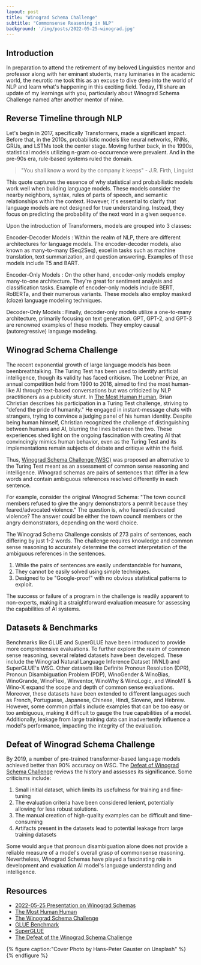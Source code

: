 ```yaml
---
layout: post
title: "Winograd Schema Challenge"
subtitle: "Commonsense Reasoning in NLP"
background: '/img/posts/2022-05-25-winograd.jpg'
---
```


## Introduction

In preparation to attend the retirement of my beloved Linguistics mentor and professor along with her eminant students, many luminaries in the academic world, the neurotic me took this as an excuse to dive deep into the world of NLP and learn what's happening in this exciting field. Today, I'll share an update of my learnings with you, particularly about Winograd Schema Challenge named after another mentor of mine.

## Reverse Timeline through NLP

Let's begin in 2017, specifically Transformers, made a significant impact. Before that, in the 2010s, probabilistic models like neural networks, RNNs, GRUs, and LSTMs took the center stage. Moving further back, in the 1990s, statistical models utilizing n-gram co-occurrence were prevalent. And in the pre-90s era, rule-based systems ruled the domain.

> "You shall know a word by the company it keeps" - J.R. Firth, Linguist

This quote captures the essence of why statistical and probabilistic models work well when building language models. These models consider the nearby neighbors, syntax, rules of parts of speech, and semantic relationships within the context. However, it's essential to clarify that language models are not designed for true understanding. Instead, they focus on predicting the probability of the next word in a given sequence.

Upon the introduction of Transformers, models are grouped into 3 classes:

Encoder-Decoder Models
: Within the realm of NLP, there are different architectures for language models. The encoder-decoder models, also known as many-to-many (Seq2Seq), excel in tasks such as machine translation, text summarization, and question answering. Examples of these models include T5 and BART.

Encoder-Only Models
: On the other hand, encoder-only models employ many-to-one architecture. They're great for sentiment analysis and classification tasks. Example of encoder-only models include BERT, RoBERTa, and their numerous variants. These models also employ masked (cloze) language modeling techniques.

Decoder-Only Models
: Finally, decoder-only models utilize a one-to-many architecture, primarily focusing on text generation. GPT, GPT-2, and GPT-3 are renowned examples of these models. They employ causal (autoregressive) language modeling.

## Winograd Schema Challenge

The recent exponential growth of large language models has been beenbreathtalking. The Turing Test has been used to identify artificial intelligence, though its validity has faced criticism. The Loebner Prize, an annual competition held from 1990 to 2016, aimed to find the most human-like AI through text-based conversations but was criticized by NLP practitioners as a publicity stunt. In [The Most Human Human](https://www.goodreads.com/book/show/8884400-the-most-human-human), Brian Christian describes his participation in a Turing Test challenge, striving to "defend the pride of humanity." He engaged in instant-message chats with strangers, trying to convince a judging panel of his human identity. Despite being human himself, Christian recognized the challenge of distinguishing between humans and AI, blurring the lines between the two. These experiences shed light on the ongoing fascination with creating AI that convincingly mimics human behavior, even as the Turing Test and its implementations remain subjects of debate and critique within the field.

Thus, [Winograd Schema Challenge (WSC)](http://commonsensereasoning.org/2011/papers/Levesque.pdf) was proposed an alternative to the Turing Test meant as an assessment of common sense reasoning and intelligence. Winograd schemas are pairs of sentences that differ in a few words and contain ambiguous references resolved differently in each sentence.

For example, consider the original Winograd Schema: "The town council members refused to give the angry demonstrators a permit because they feared/advocated violence." The question is, who feared/advocated violence? The answer could be either the town council members or the angry demonstrators, depending on the word choice.

The Winograd Schema Challenge consists of 273 pairs of sentences, each differing by just 1-2 words. The challenge requires knowledge and common sense reasoning to accurately determine the correct interpretation of the ambiguous references in the sentences.

1. While the pairs of sentences are easily understandable for humans,
2. They cannot be easily solved using simple techniques.
3. Designed to be "Google-proof" with no obvious statistical patterns to exploit.

The success or failure of a program in the challenge is readily apparent to non-experts, making it a straightforward evaluation measure for assessing the capabilities of AI systems.

## Datasets & Benchmarks

Benchmarks like GLUE and SuperGLUE have been introduced to provide more comprehensive evaluations. To further explore the realm of common sense reasoning, several related datasets have been developed. These include the Winograd Natural Language Inference Dataset (WNLI) and SuperGLUE's WSC. Other datasets like Definite Pronoun Resolution (DPR), Pronoun Disambiguation Problem (PDP), WinoGender & WinoBias, WinoGrande, WinoFlexi, Winventor, WinoWhy & WinoLogic, and WinoMT & Wino-X expand the scope and depth of common sense evaluations. Moreover, these datasets have been extended to different languages such as French, Portuguese, Japanese, Chinese, Hindi, Slovene, and Hebrew. However, some common pitfalls include examples that can be too easy or too ambiguous, making it difficult to gauge the true capabilities of a model. Additionally, leakage from large training data can inadvertently influence a model's performance, impacting the integrity of the evaluation.

## Defeat of Winograd Schema Challenge

By 2019, a number of pre-trained transformer-based language models achieved better than 90% accuracy on WSC. The [Defeat of Winograd Schema Challenge](https://arxiv.org/abs/2201.02387) reviews the history and assesses its significance. Some criticisms include:

1. Small initial dataset, which limits its usefulness for training and fine-tuning
2. The evaluation criteria have been considered lenient, potentially allowing for less robust solutions.
3. The manual creation of high-quality examples can be difficult and time-consuming
4. Artifacts present in the datasets lead to potential leakage from large training datasets

Some would argue that pronoun disambiguation alone does not provide a reliable measure of a model's overall grasp of commonsense reasoning. Nevertheless, Winograd Schemas have played a fascinating role in development and evaluation AI model's language understanding and intelligence.

## Resources

- [2022-05-25 Presentation on Winograd Schemas](/docs/JournalClub%202022-05-25%20NLP.pdf)
- [The Most Human Human](https://www.goodreads.com/book/show/8884400-the-most-human-human)
- [The Winograd Schema Challenge](http://commonsensereasoning.org/2011/papers/Levesque.pdf )
- [GLUE Benchmark](https://gluebenchmark.com/)
- [SuperGLUE](https://super.gluebenchmark.com/)
- [The Defeat of the Winograd Schema Challenge](https://arxiv.org/abs/2201.02387)

{% figure caption:"Cover Photo by Hans-Peter Gauster on Unsplash" %}
&nbsp;
{% endfigure %}
